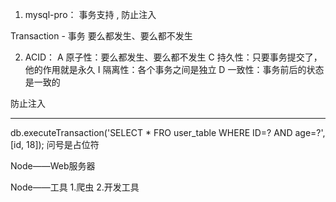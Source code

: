 1. mysql-pro： 事务支持 ,  防止注入

Transaction - 事务
要么都发生、要么都不发生

2. ACID：
A 原子性：要么都发生、要么都不发生
C 持久性：只要事务提交了，他的作用就是永久
I 隔离性：各个事务之间是独立
D 一致性：事务前后的状态是一致的


防止注入

--------------------------------------------------------------------------------

db.executeTransaction('SELECT * FRO user_table WHERE ID=? AND age=?', [id, 18]);    问号是占位符  


Node——Web服务器

Node——工具
1.爬虫
2.开发工具